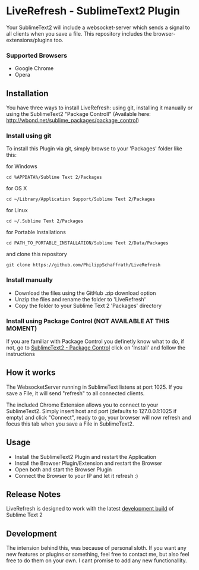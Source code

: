 # LiveRefresh - SublimeText2 Plugin

Your SublimeText2 will include a websocket-server which sends a signal to all clients when you save a file.
This repository includes the browser- extensions/plugins too.

### Supported Browsers

* Google Chrome
* Opera

## Installation

You have three ways to install LiveRefresh: using git, installing it manually or using the SublimeText2 "Package Controll" (Available here: http://wbond.net/sublime_packages/package_control)

### Install using git

To install this Plugin via git, simply browse to your 'Packages' folder like this:

for Windows

	cd %APPDATA%/Sublime Text 2/Packages

for OS X

	cd ~/Library/Application Support/Sublime Text 2/Packages

for Linux
 
	cd ~/.Sublime Text 2/Packages

for Portable Installations
	
	cd PATH_TO_PORTABLE_INSTALLATION/Sublime Text 2/Data/Packages

and clone this repository

	git clone https://github.com/PhilippSchaffrath/LiveRefresh


### Install manually

* Download the files using the GitHub .zip download option
* Unzip the files and rename the folder to 'LiveRefresh'
* Copy the folder to your Sublime Text 2 'Packages' directory

### Install using Package Control (NOT AVAILABLE AT THIS MOMENT)

If you are familiar with Package Control you definetly know what to do, if not, go to [SublimeText2 - Package Control](http://wbond.net/sublime_packages/package_control) click on 'Install' and follow the instructions

## How it works

The WebsocketServer running in SublimeText listens at port 1025. If you save a File, it will send "refresh" to all connected clients.

The included Chrome Extension allows you to connect to your SublimeText2. Simply insert host and port (defaults to 127.0.0.1:1025 if empty) and click "Connect", ready to go, your browser will now refresh and focus this tab when you save a File in SublimeText2.


## Usage

* Install the SublimeText2 Plugin and restart the Application
* Install the Browser Plugin/Extension and restart the Browser
* Open both and start the Browser Plugin
* Connect the Browser to your IP and let it refresh :)

## Release Notes

LiveRefresh is designed to work with the latest [development build](http://www.sublimetext.com/dev) of Sublime Text 2

## Development

The intension behind this, was because of personal sloth. If you want any new features or plugins or something, feel free to contact me, but also feel free to do them on your own. I cant promise to add any new functionallity.